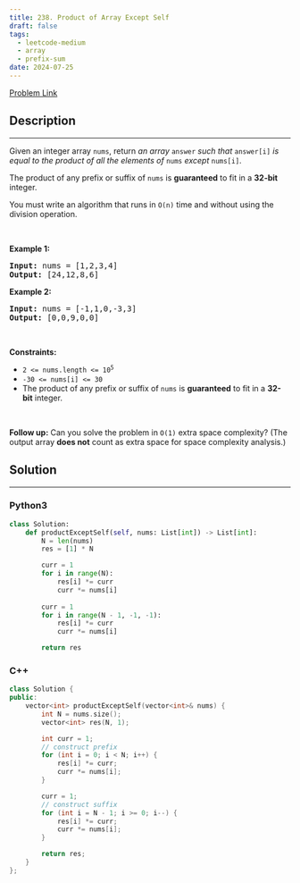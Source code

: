 ```yaml
---
title: 238. Product of Array Except Self
draft: false
tags: 
  - leetcode-medium
  - array
  - prefix-sum
date: 2024-07-25
---
```


[Problem Link](https://leetcode.com/problems/product-of-array-except-self/)

## Description

---
<p>Given an integer array <code>nums</code>, return <em>an array</em> <code>answer</code> <em>such that</em> <code>answer[i]</code> <em>is equal to the product of all the elements of</em> <code>nums</code> <em>except</em> <code>nums[i]</code>.</p>

<p>The product of any prefix or suffix of <code>nums</code> is <strong>guaranteed</strong> to fit in a <strong>32-bit</strong> integer.</p>

<p>You must write an algorithm that runs in&nbsp;<code>O(n)</code>&nbsp;time and without using the division operation.</p>

<p>&nbsp;</p>
<p><strong class="example">Example 1:</strong></p>
<pre><strong>Input:</strong> nums = [1,2,3,4]
<strong>Output:</strong> [24,12,8,6]
</pre><p><strong class="example">Example 2:</strong></p>
<pre><strong>Input:</strong> nums = [-1,1,0,-3,3]
<strong>Output:</strong> [0,0,9,0,0]
</pre>
<p>&nbsp;</p>
<p><strong>Constraints:</strong></p>

<ul>
	<li><code>2 &lt;= nums.length &lt;= 10<sup>5</sup></code></li>
	<li><code>-30 &lt;= nums[i] &lt;= 30</code></li>
	<li>The product of any prefix or suffix of <code>nums</code> is <strong>guaranteed</strong> to fit in a <strong>32-bit</strong> integer.</li>
</ul>

<p>&nbsp;</p>
<p><strong>Follow up:</strong>&nbsp;Can you solve the problem in <code>O(1)</code>&nbsp;extra&nbsp;space complexity? (The output array <strong>does not</strong> count as extra space for space complexity analysis.)</p>


## Solution

---
### Python3
``` py title='product-of-array-except-self'
class Solution:
    def productExceptSelf(self, nums: List[int]) -> List[int]:
        N = len(nums)
        res = [1] * N

        curr = 1
        for i in range(N):
            res[i] *= curr
            curr *= nums[i]
        
        curr = 1
        for i in range(N - 1, -1, -1):
            res[i] *= curr
            curr *= nums[i]

        return res
```
### C++
``` cpp title='product-of-array-except-self'
class Solution {
public:
    vector<int> productExceptSelf(vector<int>& nums) {
        int N = nums.size();
        vector<int> res(N, 1);

        int curr = 1;
        // construct prefix
        for (int i = 0; i < N; i++) {
            res[i] *= curr;
            curr *= nums[i];
        }

        curr = 1;
        // construct suffix
        for (int i = N - 1; i >= 0; i--) {
            res[i] *= curr;
            curr *= nums[i];
        }

        return res;
    }
};
```

